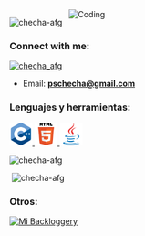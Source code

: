 <img align="right" alt="Coding" width="400" src="https://68.media.tumblr.com/60cff53ea7f8edde39035b21bb0cb158/tumblr_ollppr4qps1so18vqo1_540.gif">

<p align="left"> <img src="https://komarev.com/ghpvc/?username=checha-afg&label=Profile%20views&color=0e75b6&style=flat" alt="checha-afg" /> </p>

<h3 align="left">Connect with me:</h3>

<p align="left"> <a href="https://twitter.com/checha_afg" target="blank"><img src="https://img.shields.io/twitter/follow/checha_afg?logo=twitter&style=for-the-badge" alt="checha_afg" /></a> </p>

- Email: **pschecha@gmail.com**

<p align="left">
</p>

<h3 align="left">Lenguajes y herramientas:</h3>
<p align="left"> <a href="https://www.w3schools.com/cpp/" target="_blank" rel="noreferrer"> <img src="https://raw.githubusercontent.com/devicons/devicon/master/icons/cplusplus/cplusplus-original.svg" alt="cplusplus" width="40" height="40"/> </a> <a href="https://www.w3.org/html/" target="_blank" rel="noreferrer"> <img src="https://raw.githubusercontent.com/devicons/devicon/master/icons/html5/html5-original-wordmark.svg" alt="html5" width="40" height="40"/> </a> <a href="https://www.java.com" target="_blank" rel="noreferrer"> <img src="https://raw.githubusercontent.com/devicons/devicon/master/icons/java/java-original.svg" alt="java" width="40" height="40"/> </a> </p>

<p><img src="https://github-readme-stats.vercel.app/api/top-langs?username=checha-afg&show_icons=true&theme=transparent&locale=es&layout=compact" alt="checha-afg" /></p>

<p>&nbsp;<img src="https://github-readme-stats.vercel.app/api?username=checha-afg&show_icons=true&theme=transparent&locale=es" alt="checha-afg" /></p>

<h3 align="left">Otros:</h3>

[![Mi Backloggery](https://backloggery.com/Checha_AFG/sig.gif)](https://backloggery.com/Checha_AFG)  
